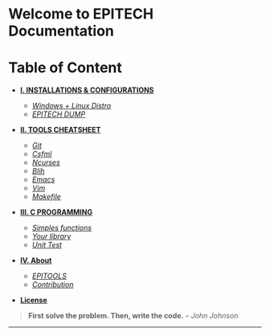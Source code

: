 # Welcome to EPITECH Documentation

<!-- *NB: Use CTRL + F or Command + F to quickly look for keywords.* -->

# Table of Content

* **[I. INSTALLATIONS & CONFIGURATIONS](install_config/dual_boot.md)**

    - [*Windows + Linux Distro*](install_config/dual_boot.md)
    - [*EPITECH DUMP*](install_config/dump.md)

* **[II. TOOLS CHEATSHEET](tools_cheatsheet/git.md)**  

    - [*Git*](tools_cheatsheet/git.md)
    - [*Csfml*](tools_cheatsheet/csfml.md)
    - [*Ncurses*](tools_cheatsheet/ncurses.md)
    - [*Blih*](tools_cheatsheet/blih.md)
    - [*Emacs*](tools_cheatsheet/emacs.md)
    - [*Vim*](tools_cheatsheet/vim.md)
    - [*Makefile*](tools_cheatsheet/makefile.md)

* **[III. C PROGRAMMING](c_programming/functions.md)** 

    - [*Simples functions*](c_programming/functions.md)
    - [*Your library*](c_programming/libmy.md)
    - [*Unit Test*](c_programming/unit_test.md)

* **[IV. About](about/epitools.md)**
    
    - [*EPITOOLS*](about/epitools.md)
    - [*Contribution*](about/contribution.md)

* **[License](license.md)**

> **First solve the problem. Then, write the code.** – *John Johnson*

---